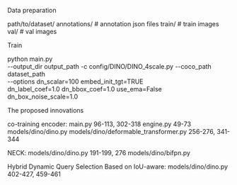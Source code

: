 Data preparation

path/to/dataset/
  annotations/  # annotation json files
  train/    # train images
  val/      # val images

Train

  python main.py \
	--output_dir output_path -c config/DINO/DINO_4scale.py --coco_path dataset_path \
	--options dn_scalar=100 embed_init_tgt=TRUE \
	dn_label_coef=1.0 dn_bbox_coef=1.0 use_ema=False \
	dn_box_noise_scale=1.0

The proposed innovations

co-training encoder:
main.py 96-113, 302-318
engine.py 49-73
models/dino/dino.py 
models/dino/deformable_transformer.py 256-276, 341-344

NECK:
models/dino/dino.py 191-199, 276
models/dino/bifpn.py

Hybrid Dynamic Query Selection Based on IoU-aware:
models/dino/dino.py 402-427, 459-461
